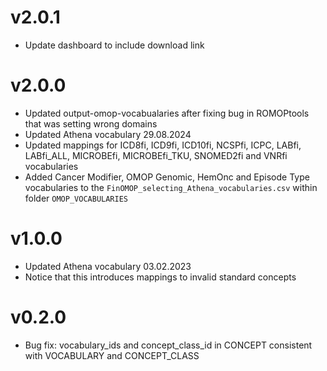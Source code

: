 # v2.0.1
- Update dashboard to include download  link

# v2.0.0

- Updated output-omop-vocabualaries after fixing bug in ROMOPtools that was setting wrong domains
- Updated Athena vocabulary 29.08.2024
- Updated mappings for ICD8fi, ICD9fi, ICD10fi, NCSPfi, ICPC, LABfi, LABfi_ALL, MICROBEfi, MICROBEfi_TKU, SNOMED2fi and VNRfi vocabularies
- Added Cancer Modifier, OMOP Genomic, HemOnc and Episode Type vocabularies to the `FinOMOP_selecting_Athena_vocabularies.csv` within folder `OMOP_VOCABULARIES`

# v1.0.0 

- Updated Athena vocabulary 03.02.2023
- Notice that this introduces mappings to invalid standard concepts

# v0.2.0

- Bug fix: vocabulary_ids and concept_class_id in CONCEPT consistent with VOCABULARY and CONCEPT_CLASS 
